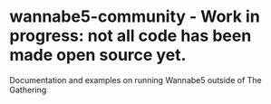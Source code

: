 # wannabe5-community - Work in progress: not all code has been made open source yet.
Documentation and examples on running Wannabe5 outside of The Gathering
